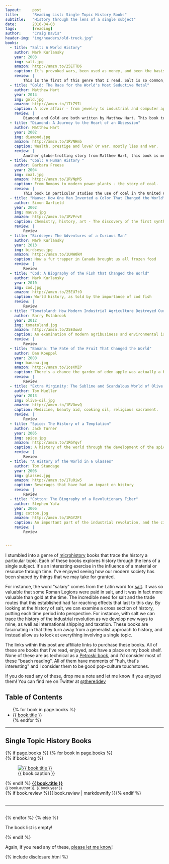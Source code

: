 ```yaml
---
layout:     post
title:      "Reading List: Single Topic History Books"
subtitle:   "History through the lens of a single subject"
date:       2016-04-03
tags:       [reading]
author:     "Craig Davis"
header-img: "img/headers/old-truck.jpg"
books:
  - title: "Salt: A World History"
    author: Mark Kurlansky
    year: 2003
    img: salt.jpg
    amazon: http://amzn.to/25ETTD6
    caption: It's provoked wars, been used as money, and been the basis of empires
    review: |
        This is the first of this genre that I read. Salt is so common, and so overlooked, that we rarely consider its place in history. In this book, Kurlansky looks at salt as not just a culinary necessity, but as the driver of an economic engine that has shaped society. In particular, the preservation of food has been an important part of human achievement - from early exploration to living in extreme climates. This has made salt incredibly valuable, and as such, we can use the topic of salt to examine early traveling and the development of trade routes. The book is a bit meandering and leaves some of the logical conclusions up to the reader. However, overall the historical detail, fascinating anecdotes, and quality storytelling make this a great introduction to the genre.
  - title: "Gold: The Race for the World's Most Seductive Metal"
    author: Matthew Hart
    year: 2014
    img: gold.jpg
    amazon: http://amzn.to/1TtZ97L
    caption: A love affair - from jewelry to industrial and computer application.
    review: |
        Diamond and Gold are both written by Matthew Hart. This book travels the world from deep mines in China to the London Gold Exchange. It covers the challenges faced by the early gold miners that drove westward expansion in the United States, and the gold value fluctuations after the 2008 financial crisis. This book is written a bit like a travel book that examines the geology, geopolitics, and economics of gold.
  - title: "Diamond: A Journey to the Heart of an Obsession"
    author: Matthew Hart
    year: 2002
    img: diamond.jpg
    amazon: http://amzn.to/1RVNHmb
    caption: Wealth, prestige and love? Or war, mostly lies and war.
    review: |
        Another globe-trotting story from Matthew Hart, this book is meticulously researched. The book covers the diamond mines of Africa and the enormously powerful De Beers cartel, and the Canadian diamond mines that are pushing their monopoly. I especially recommend this book if you aren't familiar with the De Beers cartel and the power that they hold over the global market, and the marketing engine that they created to make diamonds valuable through vanity and greed. Hart is an industry insider, and he brings a great wealth of knowledge to the subject, and makes this an entertaining book.
  - title: "Coal: A Human History "
    author: Barbara Freese
    year: 2004
    img: coal.jpg
    amazon: http://amzn.to/1RVNpM5
    caption: From Romans to modern power plants - the story of coal.
    review: |
        This book in particular studies the use of coal in the United Kingdom, the United States, and China. From early use as heating and cooking to modern day power plants, coal has been a cheap and transportable source of energy. It was essential in the industrial revolution for metal smelting before the modern electric kiln (which may still be powered by coal power plants). Coal heat and coal power has also made much of the world livable that would other be inhospitable. This book is a little chatty at times, but as with others in the genre is carefully researched and presented well.
  - title: "Mauve: How One Man Invented a Color That Changed the World"
    author: Simon Garfield
    year: 2002
    img: mauve.jpg
    amazon: http://amzn.to/1RVPrvE
    caption: Chemistry, history, art - The discovery of the first synthetic dye
    review: |
        Review
  - title: "Birdseye: The Adventures of a Curious Man"
    author: Mark Kurlansky
    year: 2013
    img: birdseye.jpg
    amazon: http://amzn.to/1UNW0kM
    caption: How a fur trapper in Canada brought us all frozen food
    review: |
        Review
  - title: "Cod: A Biography of the Fish that Changed the World"
    author: Mark Kurlansky
    year: 2010
    img: cod.jpg
    amazon: http://amzn.to/25EU7tO
    caption: World history, as told by the importance of cod fish
    review: |
        Review
  - title: "Tomatoland: How Modern Industrial Agriculture Destroyed Our Most Alluring Fruit "
    author: Barry Estabrook
    year: 2012
    img: tomatoland.jpg
    amazon: http://amzn.to/25EUowU
    caption: An examination of modern agribusiness and environmental issues
    review: |
        Review
  - title: "Banana: The Fate of the Fruit That Changed the World"
    author: Dan Koeppel
    year: 2008
    img: banana.jpg
    amazon: http://amzn.to/1osXMZP
    caption: There's a chance the garden of eden apple was actually a banana.
    review: |
        Review
  - title: "Extra Virginity: The Sublime and Scandalous World of Olive Oil"
    author: Tom Mueller
    year: 2013
    img: olive-oil.jpg
    amazon: http://amzn.to/1RVOovQ
    caption: Medicine, beauty aid, cooking oil, religious sacrament.
    review: |
        Review
  - title: "Spice: The History of a Temptation"
    author: Jack Turner
    year: 2005
    img: spice.jpg
    amazon: http://amzn.to/1RGYqvf
    caption: A history of the world through the development of the spice trade
    review: |
        Review
  - title: "A History of the World in 6 Glasses"
    author: Tom Standage
    year: 2006
    img: glasses.jpg
    amazon: http://amzn.to/1Tu0iw5
    caption: Beverages that have had an impact on history
    review: |
        Review
  - title: "Cotton: The Biography of a Revolutionary Fiber"
    author: Stephen Yafa
    year: 2006
    img: cotton.jpg
    amazon: http://amzn.to/1RGYZFt
    caption: An important part of the industrial revolution, and the civil war.
    review: |
        Review


---
```

[petroski]: http://amzn.to/25ETsbL "Amazon: Henry Petroski"
[salt]: https://en.wikipedia.org/wiki/Salt "Wikipedia: Salt"
[microhistory]: https://en.wikipedia.org/wiki/Microhistory "Wikipedia: Microhistory"

I stumbled into a genre of [microhistory][microhistory] books that trace the history a particular topic. Each of these books explores history through the lens of a single subject. It's an interesting exercise in the influence of a material or resource through time. I've enjoyed seeing how our modern society has been shaped by things that we may take for granted.

For instance, the word "salary" comes from the Latin word for [salt][salt]. It was so valuable that some Roman Legions were paid in salt, and it was in fact more valuable than gold at the time. The incredible need for salt and the trade routes that this established had far reaching effects that last to this day. By looking at the history of salt, we can examine a cross section of history, putting each time period into perspective. For instance, with salt we can trace the history of the industrial revolution as we develop new ways to mine, as well as international shipping and taxation. These books are fascinating in that they turn away from a generalist approach to history, and instead allow us to look at everything involving a single topic.

The links within this post are affiliate links to purchase these books. All of these are books that I've read, enjoyed, and have a place on my book shelf. None of these are as technical as a [Petroski book][petroski], and I'd consider most of these "beach reading". All of them have moments of "huh, that's interesting" and I consider them to be good pop-culture touchstones.

If you do read any of these, drop me a note and let me know if you enjoyed them! You can find me on Twitter at [@there4dev](https://twitter.com/There4Dev)

## Table of Contents
<ul>
{% for book in page.books %}
    <li><a href="#{{ book.title | slugify }}">{{ book.title }}</a></li>
{% endfor %}
</ul>
<hr>

## Single Topic History Books

<div class="review">
{% if page.books %}
{% for book in page.books %}
    <div class="review-book" id="{{ book.title | slugify }}" >
        {% if book.img %}
        <figure>
            <a href="{{ book.amazon }}" title="Amazon: {{ book.title }}"><img src="/img/posts/single-topic-history/{{ book.img }}" alt="{{ book.title }}"></a>
            <figcaption>{{ book.caption }}</figcaption>
        </figure>
        {% endif %}
        <strong><a href="{{ book.amazon }}" title="Amazon: {{ book.title }}">{{ book.title }}</a></strong><br>
        <small>{{ book.author }}, {{ book.year }}</small><br>
        {% if book.review %}{{ book.review | markdownify }}{% endif %}
    </div>
    <hr style="clear: both; margin: 30px 0;">
{% endfor %}
{% else %}
    <p>The book list is empty!</p>
{% endif %}
</div>

Again, if you read any of these, <a href="https://twitter.com/There4Dev">please let me know</a>!

{% include disclosure.html %}
